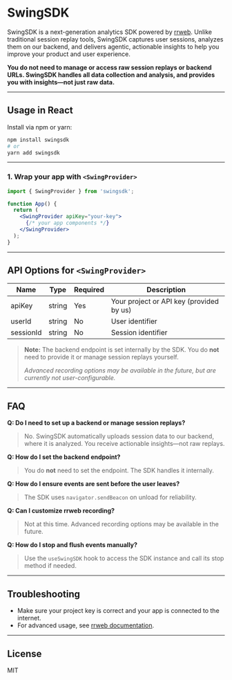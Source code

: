 # SwingSDK

SwingSDK is a next-generation analytics SDK powered by [rrweb](https://github.com/rrweb-io/rrweb). Unlike traditional session replay tools, SwingSDK captures user sessions, analyzes them on our backend, and delivers agentic, actionable insights to help you improve your product and user experience.

**You do not need to manage or access raw session replays or backend URLs. SwingSDK handles all data collection and analysis, and provides you with insights—not just raw data.**

---

## Usage in React

Install via npm or yarn:

```bash
npm install swingsdk
# or
yarn add swingsdk
```

---


### 1. Wrap your app with `<SwingProvider>`

```jsx
import { SwingProvider } from 'swingsdk';

function App() {
  return (
    <SwingProvider apiKey="your-key">
      {/* your app components */}
    </SwingProvider>
  );
}
```

---

## API Options for `<SwingProvider>`

| Name         | Type     | Required | Description |
|--------------|----------|----------|-------------|
| apiKey       | string   | Yes      | Your project or API key (provided by us) |
| userId       | string   | No       | User identifier |
| sessionId    | string   | No       | Session identifier |

> **Note:** The backend endpoint is set internally by the SDK. You do **not** need to provide it or manage session replays yourself.
> 
> *Advanced recording options may be available in the future, but are currently not user-configurable.*

---

## FAQ

**Q: Do I need to set up a backend or manage session replays?**
> No. SwingSDK automatically uploads session data to our backend, where it is analyzed. You receive actionable insights—not raw replays.

**Q: How do I set the backend endpoint?**
> You do **not** need to set the endpoint. The SDK handles it internally.

**Q: How do I ensure events are sent before the user leaves?**
> The SDK uses `navigator.sendBeacon` on unload for reliability.

**Q: Can I customize rrweb recording?**
> Not at this time. Advanced recording options may be available in the future.

**Q: How do I stop and flush events manually?**
> Use the `useSwingSDK` hook to access the SDK instance and call its stop method if needed.

---

## Troubleshooting
- Make sure your project key is correct and your app is connected to the internet.
- For advanced usage, see [rrweb documentation](https://github.com/rrweb-io/rrweb).

---

## License
MIT 